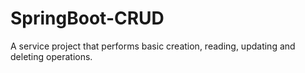 # SpringBoot-CRUD
 A service project that performs basic creation, reading, updating and deleting operations.
